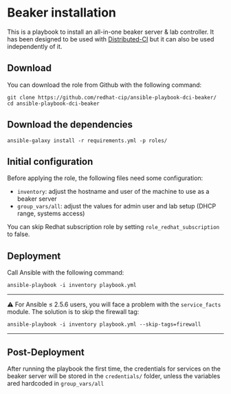 # Beaker installation

This is a playbook to install an all-in-one beaker server & lab controller.
It has been designed to be used with [Distributed-CI](https://doc.distributed-ci.io/) but it can also be used independently of it.

## Download

You can download the role from Github with the following command:

    git clone https://github.com/redhat-cip/ansible-playbook-dci-beaker/
    cd ansible-playbook-dci-beaker

## Download the dependencies

    ansible-galaxy install -r requirements.yml -p roles/

## Initial configuration

Before applying the role, the following files need some configuration:

- `inventory`: adjust the hostname and user of the machine to use as a beaker server
- `group_vars/all`: adjust the values for admin user and lab setup (DHCP range, systems access)

You can skip Redhat subscription role by setting `role_redhat_subscription`  to false.

## Deployment

Call Ansible with the following command:

    ansible-playbook -i inventory playbook.yml

---
:warning: For Ansible ≤ 2.5.6 users, you will face a problem with the `service_facts` module. The solution is to skip the firewall tag:

    ansible-playbook -i inventory playbook.yml --skip-tags=firewall
---

## Post-Deployment

After running the playbook the first time, the credentials for services on the beaker server will be stored in the `credentials/` folder, unless the variables ared hardcoded in `group_vars/all`
